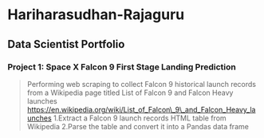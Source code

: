 # Hariharasudhan-Rajaguru 
## Data Scientist Portfolio

###  Project 1: Space X Falcon 9 First Stage Landing Prediction

>Performing web scraping to collect Falcon 9 historical launch records from a Wikipedia page titled List of Falcon 9 and Falcon Heavy launches https://en.wikipedia.org/wiki/List_of_Falcon\_9\_and_Falcon_Heavy_launches
1.Extract a Falcon 9 launch records HTML table from Wikipedia
2.Parse the table and convert it into a Pandas data frame
